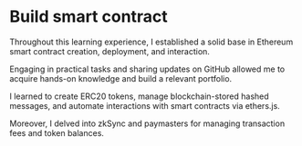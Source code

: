 # Build smart contract

Throughout this learning experience, I established a solid base in Ethereum smart contract creation, deployment, and interaction. 

Engaging in practical tasks and sharing updates on GitHub allowed me to acquire hands-on knowledge and build a relevant portfolio. 

I learned to create ERC20 tokens, manage blockchain-stored hashed messages, and automate interactions with smart contracts via ethers.js. 

Moreover, I delved into zkSync and paymasters for managing transaction fees and token balances.
